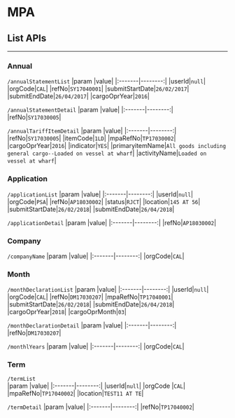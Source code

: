# MPA

## List APIs

---------------------------------

### Annual
`/annualStatementList`
|param    |value|
|:-------|--------:|
|userId|`null`|
|orgCode|`CAL`|
|refNo|`SY17040001`|
|submitStartDate|`26/02/2017`|
|submitEndDate|`26/04/2017`|
|cargoOprYear|`2016`|

`/annualStatementDetail`
|param    |value|
|:-------|--------:|
|refNo|`SY17030005`|

`/annualTariffItemDetail`
|param    |value|
|:-------|--------:|
|refNo|`SY17030005`|
|itemCode|`1LD`|
|mpaRefNo|`TP17030002`|
|cargoOprYear|`2016`|
|indicator|`YES`|
|primaryitemName|`All goods including general cargo--Loaded on vessel at wharf`|
|activityName|`Loaded on vessel at wharf`|

### Application
`/applicationList`
|param    |value|
|:-------|--------:|
|userId|`null`|
|orgCode|`PSA`|
|refNo|`AP18030002`|
|status|`RJCT`|
|location|`145 AT 56`|
|submitStartDate|`26/02/2018`|
|submitEndDate|`26/04/2018`|

`/applicationDetail`
|param    |value|
|:-------|--------:|
|refNo|`AP18030002`|

### Company
`/companyName`
|param    |value|
|:-------|--------:|
|orgCode|`CAL`|

### Month
`/monthDeclarationList`
|param    |value|
|:-------|--------:|
|userId|`null`|
|orgCode|`CAL`|
|refNo|`DM17030207`|
|mpaRefNo|`TP17040001`|
|submitStartDate|`26/02/2018`|
|submitEndDate|`26/04/2018`|
|cargoOprYear|`2018`|
|cargoOprMonth|`03`|

`/monthDeclarationDetail`
|param    |value|
|:-------|--------:|
|refNo|`DM17030207`|

`/monthlYears`
|param    |value|
|:-------|--------:|
|orgCode|`CAL`|

### Term
`/termList`  
|param    |value|
|:-------|--------:|
|userId|`null`|
|orgCode |`CAL`|
|mpaRefNo|`TP17040002`|
|location|`TEST11 AT TE`|

`/termDetail`
|param    |value|
|:-------|--------:|
|refNo|`TP17040002`|